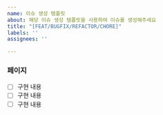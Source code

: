 ```yaml
---
name: 이슈 생성 템플릿
about: 해당 이슈 생성 템플릿을 사용하여 이슈를 생성해주세요
title: "[FEAT/BUGFIX/REFACTOR/CHORE]"
labels: ''
assignees: ''

---
```


### 페이지
- [  ] 구현 내용
- [  ] 구현 내용
- [  ] 구현 내용
